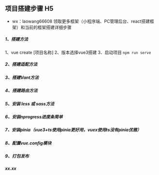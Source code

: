 ## 项目搭建步骤 H5
  + wx：laowang66608
  领取更多框架（小程序端、PC管理后台、react搭建框架）和当前的框架搭建详细步骤


##### 1、搭建方法
  1、vue create [项目名称]
  2、版本选择vue3搭建
  3、启动项目 `npm run serve`

##### 2、搭建适配方法
  

##### 3、搭建Vant方法
  
##### 4、搭建路由方法
  

##### 5、安装 less 或 sass方法

##### 6、安装nprogress进度条简单

##### 7、安装pinia（vue3+ts使用pinia更好用，vuex使用ts没有pinia优雅）

##### 8、配置vue.config模块

##### 9、打包发布

##### xx.xx
  
